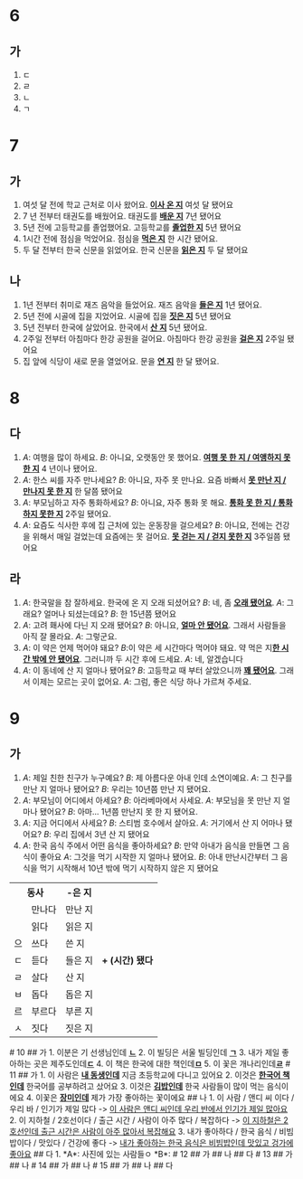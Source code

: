 # 6
## 가
1. ㄷ
2. ㄹ
3. ㄴ
4. ㄱ
# 7
## 가
1. 여섯 달 전에 학교 근처로 이사 왔어요. <u><b>이사 온 지</b></u> 여섯 달 됐어요
2. 7 년 전부터 태권도를 배웠어요. 태권도를 <u><b>배운 지</b></u> 7년 됐어요
3. 5년 전에 고등학교를 졸업했어요. 고등학교를 <u><b>졸업한 지</b></u> 5년 됐어요
4. 1시간 전에 점심을 먹었어요. 점심을 <u><b>먹은 지</b></u> 한 시간 됐어요.
5. 두 달 전부터 한국 신문을 읽었어요. 한국 신문을 <u><b>읽은 지</b></u> 두 달 됐어요
## 나
1. 1년 전부터 취미로 재즈 음악을 들었어요. 재즈 음악을 <u><b>들은 지</b></u> 1년 됐어요.
2. 5년 전에 시골에 집을 지었어요. 시골에 집을 <u><b>짓은 지</b></u> 5년 됐어요
3. 5년 전부터 한국에 살았어요. 한국에서 <u><b>산 지</b></u> 5년 됐어요.
4. 2주일 전부터 아침마다 한강 공원을 걸어요. 아침마다 한강 공원을 <u><b>걸은 지</b></u> 2주일 됐어요
5. 집 앞에 식당이 새로 문을 열었어요. 문을 <u><b>연 지</b></u> 한 달 됐어요.
# 8
## 다
1. *A*: 여행을 많이 하세요.
   *B*: 아니요, 오랫동안 못 했어요. <u><b>여행 못 한 지 / 여앵하지 못 한 지</b></u> 4 년이나 됐어요.
2. *A*: 한스 씨를 자주 만나세요?
   *B*: 아니요, 자주 못 만나요. 요즘 바빠서 <u><b>못 만난 지 / 만나지 못 한 지</b></u> 한 달쯤 됐어요
3. *A*: 부모님하고 자주 통화하세요?
   *B*: 아니요, 자주 통화 못 해요. <u><b>통화 못 한 지 / 통화하지 못한 지</b></u> 2주일 됐어요.
4. *A*: 요즘도 식사한 후에 집 근처에 있는 운동장을 걸으세요?
   *B*: 아니요, 전에는 건강을 위해서 매일 걸었는데 요즘에는 못 걸어요. <u><b>못 걷는 지 / 걷지 못한 지</b></u> 3주일쯤 됐어요
   
## 라
1. *A*: 한국말을 참 잘하세요. 한국에 온 지 오래 되셨어요?
   *B*: 네, 좀 <u><b>오래 됐어요</b></u>.
   *A*: 그래요? 얼머나 되셨는데요?
   *B*: 한 15년쯤 됐어요
2. *A*: 고려 홰사에 다닌 지 오래 됐어요?
   *B*: 아니요, <u><b>얼마 안 됐어요</b></u>. 그래서 사람들을 아직 잘 몰라요.
   *A*: 그렇군요.
3. *A*: 이 약은 언제 먹어야 돼요?
   *B*:이 약은 세 시간마다 먹어야 돼요. 약 먹은 지<u><b>한 시간 밖에 안 됐어요</b></u>. 그러니까 두 시간 후에 드세요.
   *A*: 네, 알겠습니다
4. *A*: 이 동네에 산 지 얼마나 됐어요?
   *B*: 고등학교 때 부터 살았으니까 <u><b>꽤 됐어요</b></u>. 그래서 이제는 모르는 곳이 없어요.
   *A*: 그럼, 좋은 식당 하나 가르쳐 주세요.
# 9
## 가
1. *A*: 제일 친한 친구가 누구예요?
   *B*: 제 아름다운 아내 인데 소연이예요.
   *A*: 그 친구를 만난 지 얼마나 됐어요?
   *B*: 우리는 10년쯤 만난 지 됐어요.
2. *A*: 부모님이 어디에서 아세요?
   *B*: 아라베마에서 사세요.
   *A*: 부모님을 못 만난 지 얼마나 됐어요?
   *B*: 아마... 1년쯤 만난지 못 한 지 됐어요.
3. *A*: 지금 어디에서 사세요?
   *B*: 스티범 호수에서 살아요.
   *A*: 거기에서 산 지 어마나 됐어요?
   *B*: 우리 집에서 3년 산 지 됐어요
4. *A*: 한국 음식 주에서 어떤 음식을 좋아하세요?
   *B*: 만약 아내가 음식을 만들면 그 음식이 좋아요
   *A*: 그것을 먹기 시작한 지 얼마나 됐어요.
   *B*: 아내 만난시간부터 그 음식을 먹기 시작해서 10년 밖에 먹기 시작하지 않은 지 됐어요
   
<table>
	<tr>
		<th colspan="2">동사</th>
		<th>-은 지</th>
		<th rowspan="9">+ (시간) 됐다</th>
	</tr>
	<tr>
		<td></td>
		<td>만나다</td>
		<td>만난 지</td>
	</tr>
	<tr>
		<td></td>
		<td>읽다</td>
		<td>읽은 지</td>
	</tr>
	<tr>
		<td>으</td>
		<td>쓰다</td>
		<td>쓴 지</td>
	</tr>
	<tr>
		<td>ㄷ</td>
		<td>듣다</td>
		<td>들은 지</td>
	</tr>
	<tr>
		<td>ㄹ</td>
		<td>살다</td>
		<td>산 지</td>
	</tr>
	<tr>
		<td>ㅂ</td>
		<td>돕다</td>
		<td>돕은 지</td>
	</tr>
	<tr>
		<td>르</td>
		<td>부르다</td>
		<td>부른 지</td>
	</tr>	
	<tr>
		<td>ㅅ</td>
		<td>짓다</td>
		<td>짓은 지</td>
	</tr>
</table>
# 10
## 가
1. 이분은 기 선생님인데 <u><b>ㄴ</b></u>
2.  이 빌딩은 서울 빌딩인데 <u><b>ㄱ</b></u>
3.  내가 제일 좋아하는 곳은 제주도인데<u><b>ㄷ</b></u>
4.  이 책은 한국에 대한 책인데<u><b>ㅁ</b></u>
5.  이 꽃은 개나리인데<u><b>ㄹ</b></u>
# 11
## 가
1. 이 사람은 <u><b>내 동생인데</b></u> 지금 초등학교에 다니고 있어요
2. 이것은 <u><b>한국어 책인데</b></u> 한국어를 공부하려고 샀어요
3. 이것은 <u><b>김밥인데</b></u> 한국 사람들이 많이 먹는 음식이에요
4. 이꽃은 <u><b>장미인데</b></u> 제가 가장 좋아하는 꽃이에요
## 나
1. 이 사람 / 앤디 씨 이다 / 우리 바 / 인기가 제일 많다 -> <u>이 사람은 앤디 씨인데 우리 반에서 인기가 제일 많아요</u>
2. 이 지하철 / 2호선이다 / 출근 시간 / 사람이 아주 많다 / 복잡하다 -> <u>이 지하철은 2호선인데 출근 시간은 사람이 아주 많아서 복잡해요</u>
3. 내가 좋아하다 / 한국 음식 / 비빔밥이다 / 맛있다 / 건강에 좋다 -> <u>내가 좋아하는 한국 음식은 비빔밥인데 맛있고 겅가에 좋아요</u>
## 다
1. *A*: 사진에 있는 사람들ㅇ
   *B*: <u></u>
# 12
## 가
## 나
## 다
# 13
## 가
## 나
# 14
## 가
## 나
# 15
## 가
## 나
## 다